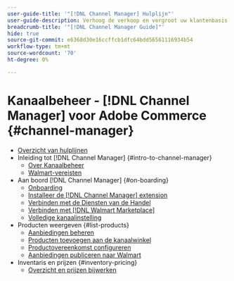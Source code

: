 ```yaml
---
user-guide-title: '"[!DNL Channel Manager] Hulplijn"'
user-guide-description: Verhoog de verkoop en vergroot uw klantenbasis door Adobe Commerce of Magento Open Source met uw [!DNL Walmart Marketplace Seller Central] account.
breadcrumb-title: '"[!DNL Channel Manager Guide]"'
hide: true
source-git-commit: e6368d30e16ccffcb1dfc64bdd56561116934b54
workflow-type: tm+mt
source-wordcount: '70'
ht-degree: 0%

---
```



# Kanaalbeheer - [!DNL Channel Manager] voor Adobe Commerce {#channel-manager}

- [Overzicht van hulplijnen](guide-overview.md)
- Inleiding tot [!DNL Channel Manager] {#intro-to-channel-manager}
   - [Over Kanaalbeheer](overview.md)
   - [Walmart-vereisten](walmart-prerequisites.md)
- Aan boord [!DNL Channel Manager] {#on-boarding}
   - [Onboarding](onboard.md)
   - [Installeer de [!DNL Channel Manager] extension](install.md)
   - [Verbinden met de Diensten van de Handel](connect.md)
   - [Verbinden met [!DNL Walmart Marketplace]](connect-marketplace.md)
   - [Volledige kanaalinstelling](complete-store-setup.md)
- Producten weergeven {#list-products}
   - [Aanbiedingen beheren](manage-listings.md)
   - [Producten toevoegen aan de kanaalwinkel](add-products-to-connected-channel.md)
   - [Productovereenkomst configureren](map-product-attributes-for-matching.md)
   - [Aanbiedingen publiceren naar Walmart](publish-listings-to-marketplace.md)
- Inventaris en prijzen {#inventory-pricing}
   - [Overzicht en prijzen bijwerken](inventory-and-price-updates.md)

